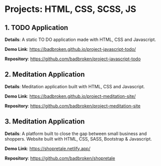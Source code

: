 # Projects: HTML, CSS, SCSS, JS

## 1. TODO Application
**Details**: A static TO DO application made with HTML, CSS and Javascript.

**Demo Link**: https://badbroken.github.io/project-javascript-todo/

**Repository**: https://github.com/badbroken/project-javascript-todo



## 2. Meditation Application
**Details**: Meditation application built with HTML, CSS and Javascript.

**Demo Link**: https://badbroken.github.io/project-meditation-site/

**Repository**: https://github.com/badbroken/project-meditation-site



## 3. Meditation Application
**Details**: A platform built to close the gap between small business and shoppers. Website built with HTML, CSS, SASS, Bootstrap & Javascript.

**Demo Link**: https://shopretale.netlify.app/

**Repository**: https://github.com/badbroken/shopretale
